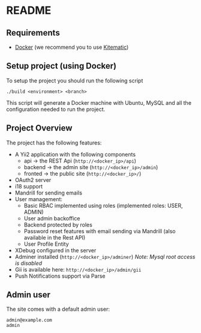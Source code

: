# README

## Requirements

* [Docker](https://www.docker.com/) (we recommend you to use [Kitematic](https://kitematic.com/))


## Setup project (using Docker)

To setup the project you should run the following script

	./build <environment> <branch>

This script will generate a Docker machine with Ubuntu, MySQL and all the configuration needed to run the project.

## Project Overview

The project has the following features:

* A Yii2 application with the following components
	* api -> the REST Api (`http://<docker_ip>/api`)
	* backend -> the admin site (`http://<docker_ip>/admin`)
	* fronted -> the public site (`http://<docker_ip>/`)
* OAuth2 server
* i18 support
* Mandrill for sending emails
* User management:
	* Basic RBAC implemented using roles (implemented roles: USER, ADMIN)
	* User admin backoffice
	* Backend protected by roles
	* Password reset features with email sending via Mandrill (also available in the Rest API)
	* User Profile Entity
* XDebug configured in the server
* Adminer installed (`http://<docker_ip>/adminer`) *Note: Mysql root access is disabled*
* Gii is available here: `http://<docker_ip>/admin/gii`
* Push Notifications support via Parse

## Admin user

The site comes with a default admin user:

 	admin@example.com
 	admin
